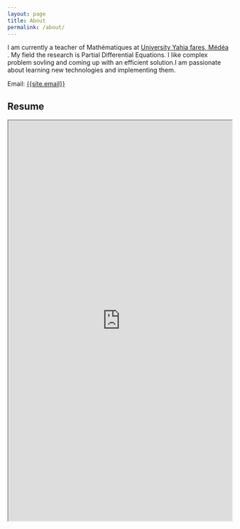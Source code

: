 ```yaml
---
layout: page
title: About
permalink: /about/
---
```

<p>
I am currently a teacher of Mathématiques at <a href="http://www.univ-medea.dz/" target="_blank">University Yahia fares, Médéa </a>. My field the research is Partial Differential Equations. I like complex problem sovling and coming up with an efficient solution.I am passionate about learning new technologies and implementing them. 
</p>

Email: <a href="mailto:{{site.email}}?Subject=From Blog Site:">{{site.email}}</a>

## Resume
<iframe src="https://drive.google.com/open?id=18xHF4SRS3pEAnxkowZhucR2UFtVALNuD" width="100%" height="900"></iframe>
